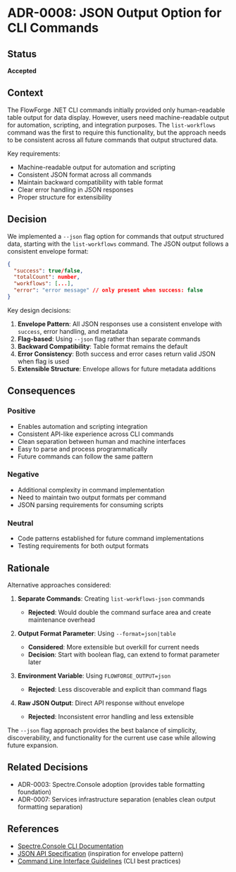 # ADR-0008: JSON Output Option for CLI Commands

## Status
**Accepted**

## Context
The FlowForge .NET CLI commands initially provided only human-readable table output for data display. However, users need machine-readable output for automation, scripting, and integration purposes. The `list-workflows` command was the first to require this functionality, but the approach needs to be consistent across all future commands that output structured data.

Key requirements:
- Machine-readable output for automation and scripting
- Consistent JSON format across all commands
- Maintain backward compatibility with table format
- Clear error handling in JSON responses
- Proper structure for extensibility

## Decision
We implemented a `--json` flag option for commands that output structured data, starting with the `list-workflows` command. The JSON output follows a consistent envelope format:

```json
{
  "success": true/false,
  "totalCount": number,
  "workflows": [...],
  "error": "error message" // only present when success: false
}
```

Key design decisions:
1. **Envelope Pattern**: All JSON responses use a consistent envelope with `success`, error handling, and metadata
2. **Flag-based**: Using `--json` flag rather than separate commands
3. **Backward Compatibility**: Table format remains the default
4. **Error Consistency**: Both success and error cases return valid JSON when flag is used
5. **Extensible Structure**: Envelope allows for future metadata additions

## Consequences

### Positive
- Enables automation and scripting integration
- Consistent API-like experience across CLI commands
- Clean separation between human and machine interfaces
- Easy to parse and process programmatically
- Future commands can follow the same pattern

### Negative
- Additional complexity in command implementation
- Need to maintain two output formats per command
- JSON parsing requirements for consuming scripts

### Neutral
- Code patterns established for future command implementations
- Testing requirements for both output formats

## Rationale
Alternative approaches considered:

1. **Separate Commands**: Creating `list-workflows-json` commands
   - **Rejected**: Would double the command surface area and create maintenance overhead

2. **Output Format Parameter**: Using `--format=json|table`
   - **Considered**: More extensible but overkill for current needs
   - **Decision**: Start with boolean flag, can extend to format parameter later

3. **Environment Variable**: Using `FLOWFORGE_OUTPUT=json`
   - **Rejected**: Less discoverable and explicit than command flags

4. **Raw JSON Output**: Direct API response without envelope
   - **Rejected**: Inconsistent error handling and less extensible

The `--json` flag approach provides the best balance of simplicity, discoverability, and functionality for the current use case while allowing future expansion.

## Related Decisions
- ADR-0003: Spectre.Console adoption (provides table formatting foundation)
- ADR-0007: Services infrastructure separation (enables clean output formatting separation)

## References
- [Spectre.Console CLI Documentation](https://spectreconsole.net/cli/)
- [JSON API Specification](https://jsonapi.org/) (inspiration for envelope pattern)
- [Command Line Interface Guidelines](https://clig.dev/) (CLI best practices)